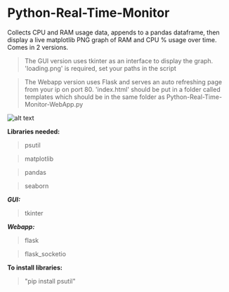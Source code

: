 # Python-Real-Time-Monitor

Collects CPU and RAM usage data, appends to a pandas dataframe, 
then display a live matplotlib PNG graph of RAM and CPU % usage over time.
Comes in 2 versions.

>The GUI version uses tkinter as an interface to display the graph.
>'loading.png' is required, set your paths in the script 

>The Webapp version uses Flask and serves an auto refreshing page from your ip on port 80.
>'index.html' should be put in a folder called templates which should be in
>the same folder as Python-Real-Time-Monitor-WebApp.py


![alt text](https://github.com/BobbyLeonard/Python-Utilisation-Monitor/blob/master/sns.jpg)

**Libraries needed:**
  
  >psutil
  
  >matplotlib
  
  >pandas
  
  >seaborn
  
***GUI:***

  >tkinter

***Webapp:***

  >flask

  >flask_socketio
  
**To install libraries:** 

>"pip install psutil"
